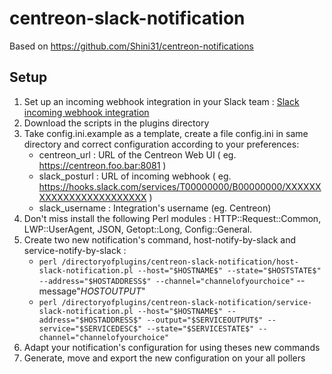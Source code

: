 # centreon-slack-notification

Based on https://github.com/Shini31/centreon-notifications

## Setup
1. Set up an incoming webhook integration in your Slack team : [Slack incoming webhook integration](https://api.slack.com/incoming-webhooks)
2. Download the scripts in the plugins directory
3. Take config.ini.example as a template, create a file config.ini in same directory and correct configuration according to your preferences:
    * centreon_url : URL of the Centreon Web UI ( eg. https://centreon.foo.bar:8081 )
    * slack_posturl : URL of incoming webhook ( eg. https://hooks.slack.com/services/T00000000/B00000000/XXXXXXXXXXXXXXXXXXXXXXXX )
    * slack_username : Integration's username (eg. Centreon)
4. Don't miss install the following Perl modules : HTTP::Request::Common, LWP::UserAgent, JSON, Getopt::Long, Config::General.
5. Create two new notification's command, host-notify-by-slack and service-notify-by-slack :
    * `perl /directoryofplugins/centreon-slack-notification/host-slack-notification.pl --host="$HOSTNAME$" --state="$HOSTSTATE$" --address="$HOSTADDRESS$" --channel="channelofyourchoice"` --message"$HOSTOUTPUT$"
    * `perl /directoryofplugins/centreon-slack-notification/service-slack-notification.pl --host="$HOSTNAME$" --address="$HOSTADDRESS$" --output="$SERVICEOUTPUT$" --service="$SERVICEDESC$" --state="$SERVICESTATE$" --channel="channelofyourchoice"`
6. Adapt your notification's configuration for using theses new commands
7. Generate, move and export the new configuration on your all pollers